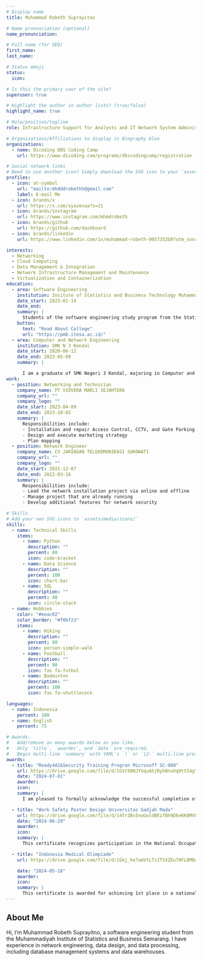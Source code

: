 ```yaml
---
# Display name
title: Muhammad Robeth Suprayitno

# Name pronunciation (optional)
name_pronunciation:

# Full name (for SEO)
first_name:
last_name:

# Status emoji
status:
  icon:

# Is this the primary user of the site?
superuser: true

# Highlight the author in author lists? (true/false)
highlight_name: true

# Role/position/tagline
role: Infrastructure Support for Analysts and IT Network System Administration

# Organizations/Affiliations to display in Biography blox
organizations:
  - name: Dicoding DBS Coding Camp
    url: https://www.dicoding.com/programs/dbscodingcamp/registration

# Social network links
# Need to use another icon? Simply download the SVG icon to your `assets/media/icons/` folder.
profiles:
  - icon: at-symbol
    url: "mailto:mhdddrobethh@gmail.com"
    label: E-mail Me
  - icon: brands/x
    url: https://x.com/syazenaa?s=21
  - icon: brands/instagram
    url: https://www.instagram.com/mhmdrobeth
  - icon: brands/github
    url: https://github.com/dashboard
  - icon: brands/linkedin
    url: https://www.linkedin.com/in/muhammad-robeth-0057352b0?utm_source=share&utm_campaign=share_via&utm_content=profile&utm_medium=ios_app

interests:
  - Networking
  - Cloud Computing
  - Data Management & Integration
  - Network Infrastructure Management and Maintenance
  - Virtualization and Containerization
education:
  - area: Software Engineering
    institution: Insitute of Statistics and Business Technology Muhammadiyah Semarang
    date_start: 2023-01-14
    date_end:
    summary: |
      Students of the software engineering study program from the Statistics and Business Technology Institute of Muhammadiyah Semarang, are active in the organization and have an interest in learning new things. Also interested in game development and technopreneur.
    button:
      text: "Read About College"
      url: "https://pmb.itesa.ac.id/"
  - area: Computer and Network Engineering
    institution: SMK N 3 Kendal
    date_start: 2020-06-12
    date_end: 2023-05-09
    summary: |

      I am a graduate of SMK Negeri 3 Kendal, majoring in Computer and Network Engineering. I have a solid understanding of various hardware components such as motherboards, processors, RAM, and other devices that support the performance of a computer. Additionally, I have experience in assembling, repairing, and maintaining computer hardware, as well as skills in managing computer networks, including installation, configuration, and troubleshooting. My passion lies in the field of information technology, particularly in hardware repair and assembly, as well as network system management. I am eager to continue developing my skills in this area, as I believe that information technology plays a crucial role in the advancement of the modern world.
work:
  - position: Networking and Technician
    company_name: PT VIOVERA MARLI SEJAHTERA
    company_url: ""
    company_logo: ""
    date_start: 2023-04-09
    date_end: 2023-10-02
    summary: |
      Responsibilities include:
      - Installation and repair Access Control, CCTV, and Gate Parking
      - Design and execute marketing strategy
      - Plan mapping
  - position: Network Engineer
    company_name: CV JARINGAN TELEKOMUNIKASI SUKOWATI
    company_url: ""
    company_logo: ""
    date_start: 2021-12-07
    date_end: 2022-03-16
    summary: |
      Responsibilities include:
      - Lead the network installation project via online and offline
      - Manage project that are already running
      - Develop additional features for network security

# Skills
# Add your own SVG icons to `assets/media/icons/`
skills:
  - name: Technical Skills
    items:
      - name: Python
        description: ""
        percent: 80
        icon: code-bracket
      - name: Data Science
        description: ""
        percent: 100
        icon: chart-bar
      - name: SQL
        description: ""
        percent: 40
        icon: circle-stack
  - name: Hobbies
    color: "#eeac02"
    color_border: "#f0bf23"
    items:
      - name: Hiking
        description: ""
        percent: 80
        icon: person-simple-walk
      - name: Football
        description: ""
        percent: 90
        icon: fas fa-futbol
      - name: Badminton
        description: ""
        percent: 100
        icon: fas fa-shuttlecock

languages:
  - name: Indonesia
    percent: 100
  - name: English
    percent: 75

# Awards.
#   Add/remove as many awards below as you like.
#   Only `title`, `awarder`, and `date` are required.
#   Begin multi-line `summary` with YAML's `|` or `|2-` multi-line prefix and indent 2 spaces below.
awards:
  - title: "Ready4A1&Security Training Progran Microsoff SC-900"
    url: https://drive.google.com/file/d/1GtC99NJYVquASjRyhBnuXq9ttI4gYUJc/view?usp=drive_link
    date: "2024-07-01"
    awarder:
    icon:
    summary: |
      I am pleased to formally acknowledge the successful completion of the Cybersecurity in Ready4AI & Security Program, which has provided me with a comprehensive understanding of advanced cybersecurity principles and the strategic implementation of cutting-edge technologies to safeguard data integrity and ensure robust protection of information systems.

  - title: "Work Safety Poster Design Universitas Gadjah Mada"
    url: https://drive.google.com/file/d/14TrZBv5nwUwldBEifBh9DEe6K0MV8uoh/view?usp=drive_link
    date: "2024-06-29"
    awarder:
    icon:
    summary: |
      This certificate recognizes participation in the National Occupational Safety and Health (K3) Poster Design Competition organized by Universitas Gadjah Mada. It acknowledges the recipient's creativity and effort in promoting K3 awareness through innovative design, contributing to the event's success and the dissemination of important safety and health messages.

  - title: "Indonesia Medical Olimpiade"
    url: https://drive.google.com/file/d/1Gkj_he7amVtLTzITSXZEu70FLDMDwnvo/view?usp=drive_link

    date: "2024-05-18"
    awarder:
    icon:
    summary: |
      This certificate is awarded for achieving 1st place in a national-level accounting competition for higher education institutions. It recognizes the recipient's exceptional knowledge, skills, and dedication in the field of accounting, demonstrating excellence and setting a standard of achievement in academic and professional competencies at the national level.
---
```


## About Me

Hi, I’m Muhammad Robeth Suprayitno, a software engineering student from the Muhammadiyah Institute of Statistics and Business Semarang. I have experience in network engineering, data design, and data processing, including database management systems and data warehouses.
